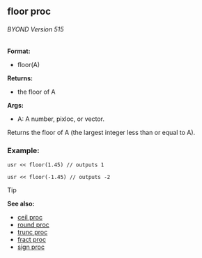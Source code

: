 ## floor proc 
###### BYOND Version 515

**Format:**
+   floor(A)

**Returns:**
+   the floor of A

**Args:**
+   A: A number, pixloc, or vector.

Returns the floor of A (the largest integer less than or equal
to A).
### Example:

```dm
usr << floor(1.45) // outputs 1

usr << floor(-1.45) // outputs -2
```

> [!TIP] 
> **See also:**
> +   [ceil proc](/ref/proc/ceil.md) 
> +   [round proc](/ref/proc/round.md) 
> +   [trunc proc](/ref/proc/trunc.md) 
> +   [fract proc](/ref/proc/fract.md) 
> +   [sign proc](/ref/proc/sign.md) 
